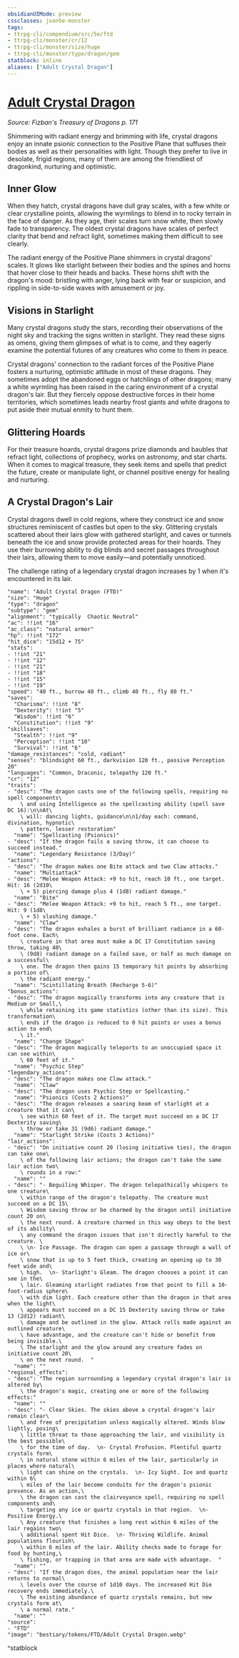 ```yaml
---
obsidianUIMode: preview
cssclasses: json5e-monster
tags:
- ttrpg-cli/compendium/src/5e/ftd
- ttrpg-cli/monster/cr/12
- ttrpg-cli/monster/size/huge
- ttrpg-cli/monster/type/dragon/gem
statblock: inline
aliases: ["Adult Crystal Dragon"]
---
```

# [Adult Crystal Dragon](3-Compendium\CLI\bestiary\dragon/adult-crystal-dragon-ftd.md)
*Source: Fizban's Treasury of Dragons p. 171*  

Shimmering with radiant energy and brimming with life, crystal dragons enjoy an innate psionic connection to the Positive Plane that suffuses their bodies as well as their personalities with light. Though they prefer to live in desolate, frigid regions, many of them are among the friendliest of dragonkind, nurturing and optimistic.

## Inner Glow

When they hatch, crystal dragons have dull gray scales, with a few white or clear crystalline points, allowing the wyrmlings to blend in to rocky terrain in the face of danger. As they age, their scales turn snow white, then slowly fade to transparency. The oldest crystal dragons have scales of perfect clarity that bend and refract light, sometimes making them difficult to see clearly.

The radiant energy of the Positive Plane shimmers in crystal dragons' scales. It glows like starlight between their bodies and the spines and horns that hover close to their heads and backs. These horns shift with the dragon's mood: bristling with anger, lying back with fear or suspicion, and rippling in side-to-side waves with amusement or joy.

## Visions in Starlight

Many crystal dragons study the stars, recording their observations of the night sky and tracking the signs written in starlight. They read these signs as omens, giving them glimpses of what is to come, and they eagerly examine the potential futures of any creatures who come to them in peace.

Crystal dragons' connection to the radiant forces of the Positive Plane fosters a nurturing, optimistic attitude in most of these dragons. They sometimes adopt the abandoned eggs or hatchlings of other dragons; many a white wyrmling has been raised in the caring environment of a crystal dragon's lair. But they fiercely oppose destructive forces in their home territories, which sometimes leads nearby frost giants and white dragons to put aside their mutual enmity to hunt them.

## Glittering Hoards

For their treasure hoards, crystal dragons prize diamonds and baubles that refract light, collections of prophecy, works on astronomy, and star charts. When it comes to magical treasure, they seek items and spells that predict the future, create or manipulate light, or channel positive energy for healing and nurturing.

## A Crystal Dragon's Lair

Crystal dragons dwell in cold regions, where they construct ice and snow structures reminiscent of castles but open to the sky. Glittering crystals scattered about their lairs glow with gathered starlight, and caves or tunnels beneath the ice and snow provide protected areas for their hoards. They use their burrowing ability to dig blinds and secret passages throughout their lairs, allowing them to move easily—and potentially unnoticed.

The challenge rating of a legendary crystal dragon increases by 1 when it's encountered in its lair.

```statblock
"name": "Adult Crystal Dragon (FTD)"
"size": "Huge"
"type": "dragon"
"subtype": "gem"
"alignment": "typically  Chaotic Neutral"
"ac": !!int "16"
"ac_class": "natural armor"
"hp": !!int "172"
"hit_dice": "15d12 + 75"
"stats":
- !!int "21"
- !!int "12"
- !!int "21"
- !!int "18"
- !!int "15"
- !!int "19"
"speed": "40 ft., burrow 40 ft., climb 40 ft., fly 80 ft."
"saves":
  "Charisma": !!int "8"
  "Dexterity": !!int "5"
  "Wisdom": !!int "6"
  "Constitution": !!int "9"
"skillsaves":
  "Stealth": !!int "9"
  "Perception": !!int "10"
  "Survival": !!int "6"
"damage_resistances": "cold, radiant"
"senses": "blindsight 60 ft., darkvision 120 ft., passive Perception 20"
"languages": "Common, Draconic, telepathy 120 ft."
"cr": "12"
"traits":
- "desc": "The dragon casts one of the following spells, requiring no spell components\
    \ and using Intelligence as the spellcasting ability (spell save DC 16):\n\nAt\
    \ will: dancing lights, guidance\n\n1/day each: command, divination, hypnotic\
    \ pattern, lesser restoration"
  "name": "Spellcasting (Psionics)"
- "desc": "If the dragon fails a saving throw, it can choose to succeed instead."
  "name": "Legendary Resistance (3/Day)"
"actions":
- "desc": "The dragon makes one Bite attack and two Claw attacks."
  "name": "Multiattack"
- "desc": "Melee Weapon Attack: +9 to hit, reach 10 ft., one target. Hit: 16 (2d10\
    \ + 5) piercing damage plus 4 (1d8) radiant damage."
  "name": "Bite"
- "desc": "Melee Weapon Attack: +9 to hit, reach 5 ft., one target. Hit: 9 (1d8\
    \ + 5) slashing damage."
  "name": "Claw"
- "desc": "The dragon exhales a burst of brilliant radiance in a 60-foot cone. Each\
    \ creature in that area must make a DC 17 Constitution saving throw, taking 40\
    \ (9d8) radiant damage on a failed save, or half as much damage on a successful\
    \ one. The dragon then gains 15 temporary hit points by absorbing a portion of\
    \ the radiant energy."
  "name": "Scintillating Breath (Recharge 5-6)"
"bonus_actions":
- "desc": "The dragon magically transforms into any creature that is Medium or Small,\
    \ while retaining its game statistics (other than its size). This transformation\
    \ ends if the dragon is reduced to 0 hit points or uses a bonus action to end\
    \ it."
  "name": "Change Shape"
- "desc": "The dragon magically teleports to an unoccupied space it can see within\
    \ 60 feet of it."
  "name": "Psychic Step"
"legendary_actions":
- "desc": "The dragon makes one Claw attack."
  "name": "Claw"
- "desc": "The dragon uses Psychic Step or Spellcasting."
  "name": "Psionics (Costs 2 Actions)"
- "desc": "The dragon releases a searing beam of starlight at a creature that it can\
    \ see within 60 feet of it. The target must succeed on a DC 17 Dexterity saving\
    \ throw or take 31 (9d6) radiant damage."
  "name": "Starlight Strike (Costs 3 Actions)"
"lair_actions":
- "desc": "On initiative count 20 (losing initiative ties), the dragon can take one\
    \ of the following lair actions; the dragon can't take the same lair action two\
    \ rounds in a row:"
  "name": ""
- "desc": "- Beguiling Whisper. The dragon telepathically whispers to one creature\
    \ within range of the dragon's telepathy. The creature must succeed on a DC 15\
    \ Wisdom saving throw or be charmed by the dragon until initiative count 20 on\
    \ the next round. A creature charmed in this way obeys to the best of its ability\
    \ any command the dragon issues that isn't directly harmful to the creature. \
    \ \n- Ice Passage. The dragon can open a passage through a wall of ice or\
    \ snow that is up to 5 feet thick, creating an opening up to 30 feet wide and\
    \ high.  \n- Starlight's Gleam. The dragon chooses a point it can see in the\
    \ lair. Gleaming starlight radiates from that point to fill a 10-foot-radius sphere\
    \ with dim light. Each creature other than the dragon in that area when the light\
    \ appears must succeed on a DC 15 Dexterity saving throw or take 13 (2d12) radiant\
    \ damage and be outlined in the glow. Attack rolls made against an outlined creature\
    \ have advantage, and the creature can't hide or benefit from being invisible.\
    \ The starlight and the glow around any creature fades on initiative count 20\
    \ on the next round.  "
  "name": ""
"regional_effects":
- "desc": "The region surrounding a legendary crystal dragon's lair is altered by\
    \ the dragon's magic, creating one or more of the following effects:"
  "name": ""
- "desc": "- Clear Skies. The skies above a crystal dragon's lair remain clear\
    \ and free of precipitation unless magically altered. Winds blow lightly, posing\
    \ little threat to those approaching the lair, and visibility is the best possible\
    \ for the time of day.  \n- Crystal Profusion. Plentiful quartz crystals form\
    \ in natural stone within 6 miles of the lair, particularly in places where natural\
    \ light can shine on the crystals.  \n- Icy Sight. Ice and quartz within 6\
    \ miles of the lair become conduits for the dragon's psionic presence. As an action,\
    \ the dragon can cast the clairvoyance spell, requiring no spell components and\
    \ targeting any ice or quartz crystals in that region.  \n- Positive Energy.\
    \ Any creature that finishes a long rest within 6 miles of the lair regains two\
    \ additional spent Hit Dice.  \n- Thriving Wildlife. Animal populations flourish\
    \ within 6 miles of the lair. Ability checks made to forage for food by hunting,\
    \ fishing, or trapping in that area are made with advantage.  "
  "name": ""
- "desc": "If the dragon dies, the animal population near the lair returns to normal\
    \ levels over the course of 1d10 days. The increased Hit Die recovery ends immediately.\
    \ The existing abundance of quartz crystals remains, but new crystals form at\
    \ a normal rate."
  "name": ""
"source":
- "FTD"
"image": "bestiary/tokens/FTD/Adult Crystal Dragon.webp"
```
^statblock